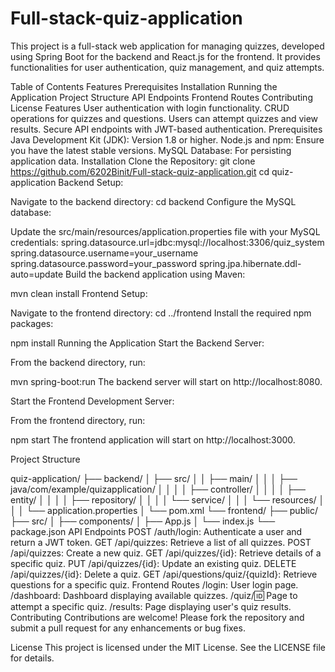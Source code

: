 ﻿# Full-stack-quiz-application
 This project is a full-stack web application for managing quizzes, developed using Spring Boot for the backend and React.js for the frontend. It provides functionalities for user authentication, quiz management, and quiz attempts.

Table of Contents
Features
Prerequisites
Installation
Running the Application
Project Structure
API Endpoints
Frontend Routes
Contributing
License
Features
User authentication with login functionality.
CRUD operations for quizzes and questions.
Users can attempt quizzes and view results.
Secure API endpoints with JWT-based authentication.
Prerequisites
Java Development Kit (JDK): Version 1.8 or higher.
Node.js and npm: Ensure you have the latest stable versions.
MySQL Database: For persisting application data.
Installation
Clone the Repository:
git clone https://github.com/6202Binit/Full-stack-quiz-application.git
cd quiz-application
Backend Setup:

Navigate to the backend directory:
cd backend
Configure the MySQL database:

Update the src/main/resources/application.properties file with your MySQL credentials:
spring.datasource.url=jdbc:mysql://localhost:3306/quiz_system
spring.datasource.username=your_username
spring.datasource.password=your_password
spring.jpa.hibernate.ddl-auto=update
Build the backend application using Maven:

mvn clean install
Frontend Setup:

Navigate to the frontend directory:
cd ../frontend
Install the required npm packages:

npm install
Running the Application
Start the Backend Server:

From the backend directory, run:

mvn spring-boot:run
The backend server will start on http://localhost:8080.

Start the Frontend Development Server:

From the frontend directory, run:


npm start
The frontend application will start on http://localhost:3000.

Project Structure

quiz-application/
├── backend/
│   ├── src/
│   │   ├── main/
│   │   │   ├── java/com/example/quizapplication/
│   │   │   │   ├── controller/
│   │   │   │   ├── entity/
│   │   │   │   ├── repository/
│   │   │   │   └── service/
│   │   │   └── resources/
│   │   │       └── application.properties
│   └── pom.xml
└── frontend/
    ├── public/
    ├── src/
    │   ├── components/
    │   ├── App.js
    │   └── index.js
    └── package.json
API Endpoints
POST /auth/login: Authenticate a user and return a JWT token.
GET /api/quizzes: Retrieve a list of all quizzes.
POST /api/quizzes: Create a new quiz.
GET /api/quizzes/{id}: Retrieve details of a specific quiz.
PUT /api/quizzes/{id}: Update an existing quiz.
DELETE /api/quizzes/{id}: Delete a quiz.
GET /api/questions/quiz/{quizId}: Retrieve questions for a specific quiz.
Frontend Routes
/login: User login page.
/dashboard: Dashboard displaying available quizzes.
/quiz/:id: Page to attempt a specific quiz.
/results: Page displaying user's quiz results.
Contributing
Contributions are welcome! Please fork the repository and submit a pull request for any enhancements or bug fixes.

License
This project is licensed under the MIT License. See the LICENSE file for details.

